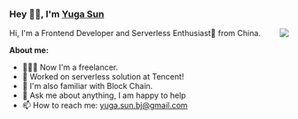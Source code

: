 ### Hey 👋🏽, I'm [Yuga Sun](https://yugasun.com)

<img align="right" src="https://github-readme-stats.vercel.app/api?username=yugasun&show_icons=true&hide_border=true&theme=vue-dark" />

Hi, I'm a Frontend Developer and Serverless Enthusiast🚀 from China.

**About me:**

- 👨🏽‍💻 Now I'm a freelancer.
- 🐧 Worked on serverless solution at Tencent!
- 🌱 I'm also familiar with Block Chain.
- 💬 Ask me about anything, I am happy to help
- 📫 How to reach me: yuga.sun.bj@gmail.com
